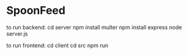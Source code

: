 # SpoonFeed

to run backend:
cd server
npm install multer
npm install express
node server.js

to run frontend:
cd client
cd src
npm run
